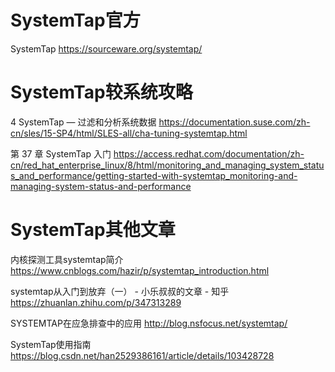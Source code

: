 
# SystemTap官方

SystemTap https://sourceware.org/systemtap/

# SystemTap较系统攻略

4 SystemTap — 过滤和分析系统数据  https://documentation.suse.com/zh-cn/sles/15-SP4/html/SLES-all/cha-tuning-systemtap.html

第 37 章 SystemTap 入门 https://access.redhat.com/documentation/zh-cn/red_hat_enterprise_linux/8/html/monitoring_and_managing_system_status_and_performance/getting-started-with-systemtap_monitoring-and-managing-system-status-and-performance

# SystemTap其他文章

内核探测工具systemtap简介 https://www.cnblogs.com/hazir/p/systemtap_introduction.html

systemtap从入门到放弃（一） - 小乐叔叔的文章 - 知乎 https://zhuanlan.zhihu.com/p/347313289

SYSTEMTAP在应急排查中的应用 http://blog.nsfocus.net/systemtap/

SystemTap使用指南 https://blog.csdn.net/han2529386161/article/details/103428728
